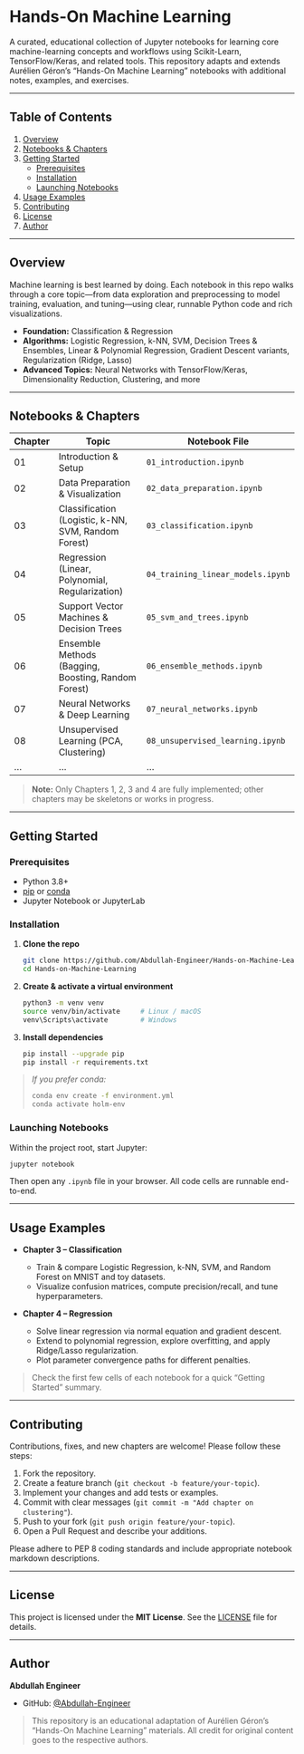 # Hands-On Machine Learning

A curated, educational collection of Jupyter notebooks for learning core machine-learning concepts and workflows using Scikit-Learn, TensorFlow/Keras, and related tools. This repository adapts and extends Aurélien Géron’s “Hands-On Machine Learning” notebooks with additional notes, examples, and exercises.

---

## Table of Contents

1. [Overview](#overview)  
2. [Notebooks & Chapters](#notebooks--chapters)  
3. [Getting Started](#getting-started)  
   - [Prerequisites](#prerequisites)  
   - [Installation](#installation)  
   - [Launching Notebooks](#launching-notebooks)  
4. [Usage Examples](#usage-examples)  
5. [Contributing](#contributing)  
6. [License](#license)  
7. [Author](#author)  

---

## Overview

Machine learning is best learned by doing. Each notebook in this repo walks through a core topic—from data exploration and preprocessing to model training, evaluation, and tuning—using clear, runnable Python code and rich visualizations.

- **Foundation:** Classification & Regression  
- **Algorithms:** Logistic Regression, k-NN, SVM, Decision Trees & Ensembles, Linear & Polynomial Regression, Gradient Descent variants, Regularization (Ridge, Lasso)  
- **Advanced Topics:** Neural Networks with TensorFlow/Keras, Dimensionality Reduction, Clustering, and more  

---

## Notebooks & Chapters

| Chapter | Topic                                              | Notebook File                                          |
|---------|----------------------------------------------------|--------------------------------------------------------|
| 01      | Introduction & Setup                               | `01_introduction.ipynb`                                |
| 02      | Data Preparation & Visualization                   | `02_data_preparation.ipynb`                            |
| 03      | Classification (Logistic, k-NN, SVM, Random Forest)| `03_classification.ipynb`                              |
| 04      | Regression (Linear, Polynomial, Regularization)    | `04_training_linear_models.ipynb`                      |
| 05      | Support Vector Machines & Decision Trees           | `05_svm_and_trees.ipynb`                               |
| 06      | Ensemble Methods (Bagging, Boosting, Random Forest)| `06_ensemble_methods.ipynb`                            |
| 07      | Neural Networks & Deep Learning                    | `07_neural_networks.ipynb`                             |
| 08      | Unsupervised Learning (PCA, Clustering)            | `08_unsupervised_learning.ipynb`                       |
| …       | …                                                  | …                                                      |

> **Note:** Only Chapters 1, 2, 3 and 4 are fully implemented; other chapters may be skeletons or works in progress.

---

## Getting Started

### Prerequisites

- Python 3.8+  
- [pip](https://pip.pypa.io/) or [conda](https://docs.conda.io/)  
- Jupyter Notebook or JupyterLab  

### Installation

1. **Clone the repo**  
   ```bash
   git clone https://github.com/Abdullah-Engineer/Hands-on-Machine-Learning.git
   cd Hands-on-Machine-Learning


2. **Create & activate a virtual environment**

   ```bash
   python3 -m venv venv
   source venv/bin/activate     # Linux / macOS
   venv\Scripts\activate        # Windows
   ```

3. **Install dependencies**

   ```bash
   pip install --upgrade pip
   pip install -r requirements.txt
   ```

> *If you prefer conda:*
>
> ```bash
> conda env create -f environment.yml
> conda activate holm-env
> ```

### Launching Notebooks

Within the project root, start Jupyter:

```bash
jupyter notebook
```

Then open any `.ipynb` file in your browser. All code cells are runnable end-to-end.

---

## Usage Examples

* **Chapter 3 – Classification**

  * Train & compare Logistic Regression, k-NN, SVM, and Random Forest on MNIST and toy datasets.
  * Visualize confusion matrices, compute precision/recall, and tune hyperparameters.

* **Chapter 4 – Regression**

  * Solve linear regression via normal equation and gradient descent.
  * Extend to polynomial regression, explore overfitting, and apply Ridge/Lasso regularization.
  * Plot parameter convergence paths for different penalties.

> Check the first few cells of each notebook for a quick “Getting Started” summary.

---

## Contributing

Contributions, fixes, and new chapters are welcome! Please follow these steps:

1. Fork the repository.
2. Create a feature branch (`git checkout -b feature/your-topic`).
3. Implement your changes and add tests or examples.
4. Commit with clear messages (`git commit -m "Add chapter on clustering"`).
5. Push to your fork (`git push origin feature/your-topic`).
6. Open a Pull Request and describe your additions.

Please adhere to PEP 8 coding standards and include appropriate notebook markdown descriptions.

---

## License

This project is licensed under the **MIT License**. See the [LICENSE](LICENSE) file for details.

---

## Author

**Abdullah Engineer**

* GitHub: [@Abdullah-Engineer](https://github.com/Abdullah-Engineer)

> This repository is an educational adaptation of Aurélien Géron’s “Hands-On Machine Learning” materials. All credit for original content goes to the respective authors.
